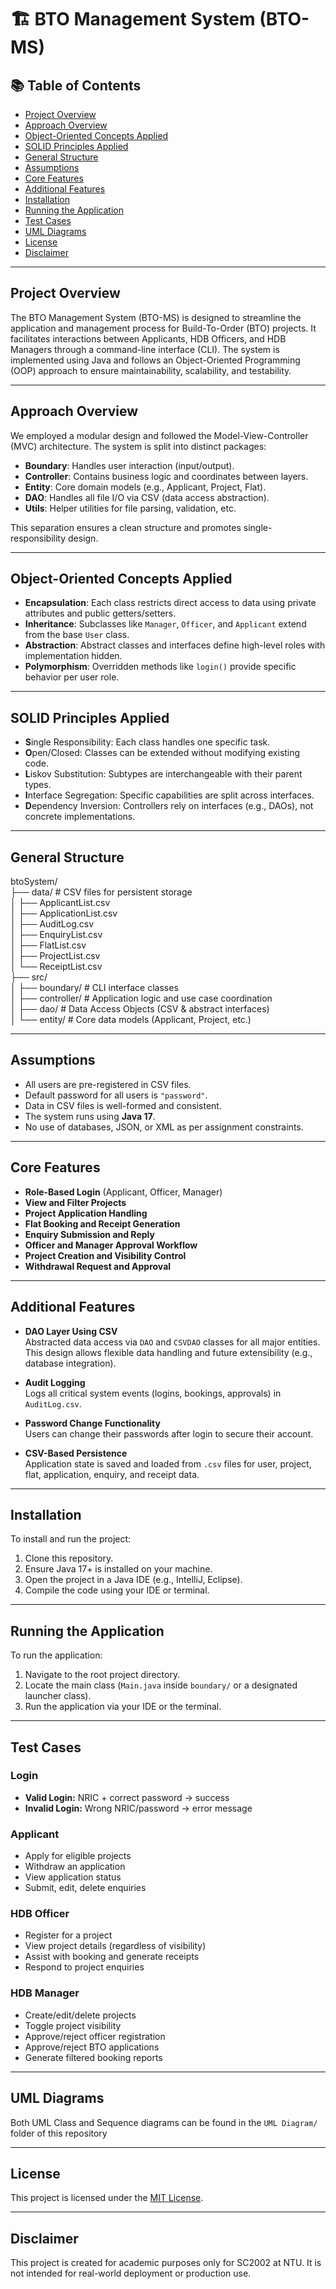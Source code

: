 # 🏗️ BTO Management System (BTO-MS)

## 📚 Table of Contents
- [Project Overview](#project-overview)
- [Approach Overview](#approach-overview)
- [Object-Oriented Concepts Applied](#object-oriented-concepts-applied)
- [SOLID Principles Applied](#solid-principles-applied)
- [General Structure](#general-structure)
- [Assumptions](#assumptions)
- [Core Features](#core-features)
- [Additional Features](#additional-features)
- [Installation](#installation)
- [Running the Application](#running-the-application)
- [Test Cases](#test-cases)
- [UML Diagrams](#uml-diagrams)
- [License](#license)
- [Disclaimer](#disclaimer)

---

## Project Overview
The BTO Management System (BTO-MS) is designed to streamline the application and management process for Build-To-Order (BTO) projects. It facilitates interactions between Applicants, HDB Officers, and HDB Managers through a command-line interface (CLI). The system is implemented using Java and follows an Object-Oriented Programming (OOP) approach to ensure maintainability, scalability, and testability.

---

##  Approach Overview
We employed a modular design and followed the Model-View-Controller (MVC) architecture. The system is split into distinct packages:

- **Boundary**: Handles user interaction (input/output).
- **Controller**: Contains business logic and coordinates between layers.
- **Entity**: Core domain models (e.g., Applicant, Project, Flat).
- **DAO**: Handles all file I/O via CSV (data access abstraction).
- **Utils**: Helper utilities for file parsing, validation, etc.

This separation ensures a clean structure and promotes single-responsibility design.

---

##  Object-Oriented Concepts Applied
- **Encapsulation**: Each class restricts direct access to data using private attributes and public getters/setters.
- **Inheritance**: Subclasses like `Manager`, `Officer`, and `Applicant` extend from the base `User` class.
- **Abstraction**: Abstract classes and interfaces define high-level roles with implementation hidden.
- **Polymorphism**: Overridden methods like `login()` provide specific behavior per user role.

---

##  SOLID Principles Applied
- **S**ingle Responsibility: Each class handles one specific task.
- **O**pen/Closed: Classes can be extended without modifying existing code.
- **L**iskov Substitution: Subtypes are interchangeable with their parent types.
- **I**nterface Segregation: Specific capabilities are split across interfaces.
- **D**ependency Inversion: Controllers rely on interfaces (e.g., DAOs), not concrete implementations.

---

##  General Structure
btoSystem/  
├── data/                  # CSV files for persistent storage  
│   ├── ApplicantList.csv  
│   ├── ApplicationList.csv  
│   ├── AuditLog.csv  
│   ├── EnquiryList.csv  
│   ├── FlatList.csv  
│   ├── ProjectList.csv  
│   └── ReceiptList.csv  
├── src/  
│   ├── boundary/          # CLI interface classes  
│   ├── controller/        # Application logic and use case coordination  
│   ├── dao/               # Data Access Objects (CSV & abstract interfaces)  
│   └── entity/            # Core data models (Applicant, Project, etc.)

---

##  Assumptions
- All users are pre-registered in CSV files.
- Default password for all users is `"password"`.
- Data in CSV files is well-formed and consistent.
- The system runs using **Java 17**.
- No use of databases, JSON, or XML as per assignment constraints.

---

##  Core Features
- **Role-Based Login** (Applicant, Officer, Manager)
- **View and Filter Projects**
- **Project Application Handling**
- **Flat Booking and Receipt Generation**
- **Enquiry Submission and Reply**
- **Officer and Manager Approval Workflow**
- **Project Creation and Visibility Control**
- **Withdrawal Request and Approval**

---

##  Additional Features
- **DAO Layer Using CSV**  
  Abstracted data access via `DAO` and `CSVDAO` classes for all major entities. This design allows flexible data handling and future extensibility (e.g., database integration).

- **Audit Logging**  
  Logs all critical system events (logins, bookings, approvals) in `AuditLog.csv`.

- **Password Change Functionality**  
  Users can change their passwords after login to secure their account.

- **CSV-Based Persistence**  
  Application state is saved and loaded from `.csv` files for user, project, flat, application, enquiry, and receipt data.

---

##  Installation
To install and run the project:

1. Clone this repository.
2. Ensure Java 17+ is installed on your machine.
3. Open the project in a Java IDE (e.g., IntelliJ, Eclipse).
4. Compile the code using your IDE or terminal.

---

##  Running the Application
To run the application:

1. Navigate to the root project directory.
2. Locate the main class (`Main.java` inside `boundary/` or a designated launcher class).
3. Run the application via your IDE or the terminal.

---

##  Test Cases

###  Login
- **Valid Login:** NRIC + correct password → success  
- **Invalid Login:** Wrong NRIC/password → error message

###  Applicant
- Apply for eligible projects  
- Withdraw an application  
- View application status  
- Submit, edit, delete enquiries  

###  HDB Officer
- Register for a project  
- View project details (regardless of visibility)  
- Assist with booking and generate receipts  
- Respond to project enquiries  

###  HDB Manager
- Create/edit/delete projects  
- Toggle project visibility  
- Approve/reject officer registration  
- Approve/reject BTO applications  
- Generate filtered booking reports  

---

##  UML Diagrams
Both UML Class and Sequence diagrams can be found in the `UML Diagram/` folder of this repository

---

##  License
This project is licensed under the [MIT License](LICENSE).

---

##  Disclaimer
This project is created for academic purposes only for SC2002 at NTU. It is not intended for real-world deployment or production use.
